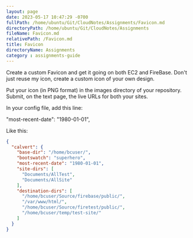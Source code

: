 ```yaml
---
layout: page
date: 2023-05-17 10:47:29 -0700
fullPath: /home/ubuntu/Git/CloudNotes/Assignments/Favicon.md
directoryPath: /home/ubuntu/Git/CloudNotes/Assignments
fileName: Favicon.md
relativePath: /Favicon.md
title: Favicon
directoryName: Assignments
category : assignments-guide
---
```


Create a custom Favicon and get it going on both EC2 and FireBase. Don't just reuse my icon, create a custom icon of your own design.

Put your icon (in PNG format) in the images directory of your repository. Submit, on the text page, the live URLs for both your sites.

In your config file, add this line:

"most-recent-date": "1980-01-01",

Like this:

```json
{
  "calvert": {
    "base-dir": "/home/bcuser/",
    "bootswatch": "superhero",
    "most-recent-date": "1980-01-01",
    "site-dirs": [
      "Documents/AllTest",
      "Documents/AllSite"
    ],
    "destination-dirs": [
      "/home/bcuser/Source/firebase/public/",
      "/var/www/html/",      
      "/home/bcuser/Source/firetest/public/",      
      "/home/bcuser/temp/test-site/"
    ]
  }
}
```
